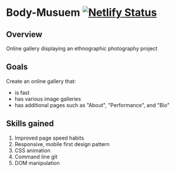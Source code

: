 # Body-Musuem [![Netlify Status](https://api.netlify.com/api/v1/badges/f8d6f528-e310-44d8-877f-99de3ccac81e/deploy-status)](https://app.netlify.com/sites/bodymuseum/deploys)
## Overview 
Online gallery displaying an ethnographic photography project

## Goals
Create an online gallery that:
  - is fast 
  - has various image galleries
  - has additional pages such as "About", "Performance", and "Bio"

## Skills gained
1. Improved page speed habits
2. Responsive, mobile first design pattern
3. CSS animation
4. Command line git
5. DOM manipulation
